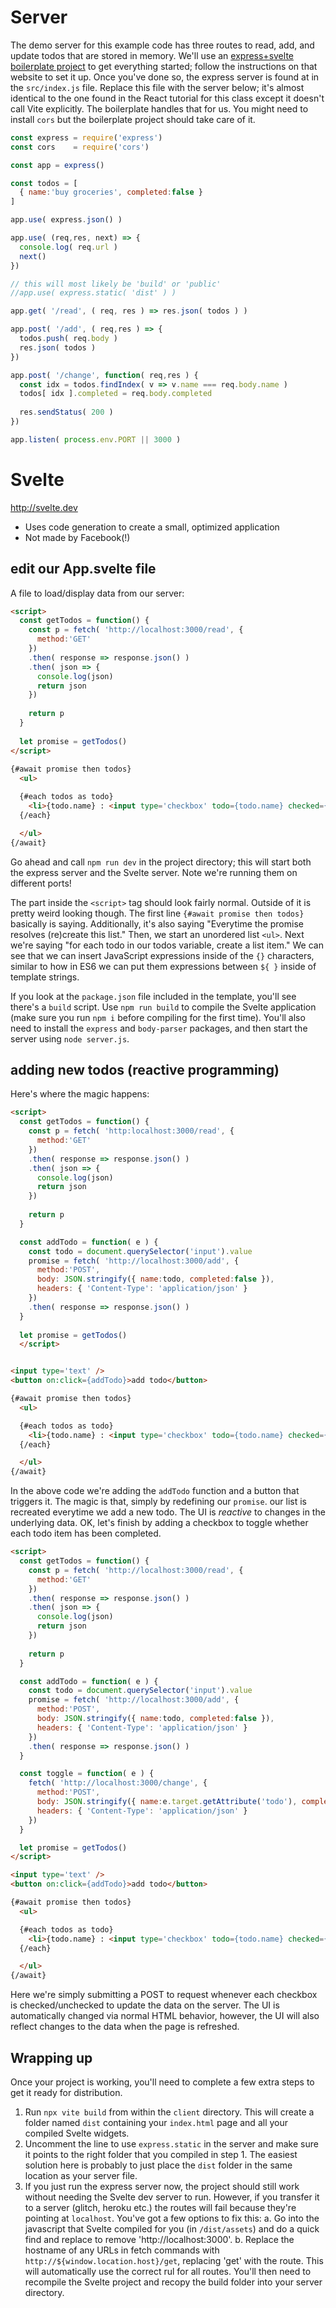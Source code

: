 # Server
The demo server for this example code has three routes to read, add, and update todos that are stored in memory. 
We'll use an [express+svelte boilerplate project](https://github.com/dj0nny/svelte-express-boilerplate) to get everything
started; follow the instructions on that website to set it up. Once you've done so, the express server is found at in the
`src/index.js` file. Replace this file with the server below; it's almost identical to the one found in the React tutorial for this
class except it doesn't call Vite explicitly. The boilerplate handles that for us. You might need to install `cors` but the boilerplate project
should take care of it.

```js
const express = require('express')
const cors    = require('cors')

const app = express()

const todos = [
  { name:'buy groceries', completed:false }
]

app.use( express.json() )

app.use( (req,res, next) => {
  console.log( req.url )
  next()
})

// this will most likely be 'build' or 'public'
//app.use( express.static( 'dist' ) )

app.get( '/read', ( req, res ) => res.json( todos ) )

app.post( '/add', ( req,res ) => {
  todos.push( req.body )
  res.json( todos )
})

app.post( '/change', function( req,res ) {
  const idx = todos.findIndex( v => v.name === req.body.name )
  todos[ idx ].completed = req.body.completed
  
  res.sendStatus( 200 )
})

app.listen( process.env.PORT || 3000 )
```



# Svelte
http://svelte.dev
- Uses code generation to create a small, optimized application
- Not made by Facebook(!)

## edit our App.svelte file
A file to load/display data from our server:

```html
<script>
  const getTodos = function() {
    const p = fetch( 'http://localhost:3000/read', {
      method:'GET' 
    })
    .then( response => response.json() )
    .then( json => {
      console.log(json)
      return json 
    })
 
    return p
  }
  
  let promise = getTodos()
</script>
  
{#await promise then todos}
  <ul>

  {#each todos as todo}
    <li>{todo.name} : <input type='checkbox' todo={todo.name} checked={todo.completed}></li>
  {/each}

  </ul>
{/await}  
```

Go ahead and call `npm run dev` in the project directory; this will start both the express server and the Svelte server. Note we're running them on different ports!

The part inside the `<script>` tag should look fairly normal. Outside of it is pretty weird looking though. The first line `{#await promise then todos}` basically is saying. Additionally, it's also saying "Everytime the promise resolves (re)create this list." Then, we start an unordered list `<ul>`. Next we're saying "for each todo in our todos variable, create a list item." We can see that we can insert JavaScript expressions inside of the `{}` characters, similar to how in ES6 we can put them expressions between `${ }` inside of template strings.
  
If you look at the `package.json` file included in the template, you'll see there's a `build` script. Use `npm run build` to compile the Svelte application (make sure you run `npm i` before compiling for the first time). You'll also need to install the `express` and `body-parser` packages, and then start the server using `node server.js`.
  
## adding new todos (reactive programming)
Here's where the magic happens:

```html
<script>
  const getTodos = function() {
    const p = fetch( 'http:localhost:3000/read', {
      method:'GET' 
    })
    .then( response => response.json() )
    .then( json => {
      console.log(json)
      return json 
    })
 
    return p
  }

  const addTodo = function( e ) {
    const todo = document.querySelector('input').value
    promise = fetch( 'http://localhost:3000/add', {
      method:'POST',
      body: JSON.stringify({ name:todo, completed:false }),
      headers: { 'Content-Type': 'application/json' }
    })
    .then( response => response.json() )
  }
  
  let promise = getTodos()
  </script>


<input type='text' />
<button on:click={addTodo}>add todo</button>

{#await promise then todos}
  <ul>

  {#each todos as todo}
    <li>{todo.name} : <input type='checkbox' todo={todo.name} checked={todo.completed} on:click={toggle}></li>
  {/each}

  </ul>
{/await}
```

In the above code we're adding the `addTodo` function and a button that triggers it. The magic is that, 
simply by redefining our `promise`. our list is recreated everytime we add a new todo. The UI is *reactive* to changes in the underlying data. 
OK, let's finish by adding a checkbox to toggle whether each todo item has been completed.


```html
<script>
  const getTodos = function() {
    const p = fetch( 'http://localhost:3000/read', {
      method:'GET' 
    })
    .then( response => response.json() )
    .then( json => {
      console.log(json)
      return json 
    })
 
    return p
  }

  const addTodo = function( e ) {
    const todo = document.querySelector('input').value
    promise = fetch( 'http://localhost:3000/add', {
      method:'POST',
      body: JSON.stringify({ name:todo, completed:false }),
      headers: { 'Content-Type': 'application/json' }
    })
    .then( response => response.json() )
  }

  const toggle = function( e ) {
    fetch( 'http://localhost:3000/change', {
      method:'POST',
      body: JSON.stringify({ name:e.target.getAttribute('todo'), completed:e.target.checked }),
      headers: { 'Content-Type': 'application/json' }
    })
  }

  let promise = getTodos()
</script>

<input type='text' />
<button on:click={addTodo}>add todo</button>

{#await promise then todos}
  <ul>

  {#each todos as todo}
    <li>{todo.name} : <input type='checkbox' todo={todo.name} checked={todo.completed} on:click={toggle}></li>
  {/each}

  </ul>
{/await}
```

Here we're simply submitting a POST to request whenever each checkbox is checked/unchecked to update the data on the server. The UI is automatically changed via normal HTML behavior, however, the UI will also reflect changes to the data when the page is refreshed.

## Wrapping up
Once your project is working, you'll need to complete a few extra steps to get it ready for distribution.

1. Run `npx vite build` from within the `client` directory. This will create a folder named `dist` containing your `index.html` page and all your compiled Svelte widgets.
2. Uncomment the line to use `express.static` in the server and make sure it points to the right folder that you compiled in step 1. The easiest solution here is probably to just place the `dist` folder in the same location as your server file.
3. If you just run the express server now, the project should still work without needing the Svelte dev server to run. However, if you transfer it to a server (glitch, heroku etc.) the routes will fail because they're pointing at `localhost`. You've got a few options to fix this:
  a. Go into the javascript that Svelte compiled for you (in `/dist/assets`) and do a quick find and replace to remove 'http://localhost:3000'.
  b. Replace the hostname of any URLs in fetch commands with `http://${window.location.host}/get`, replacing 'get' with the route. This will automatically use the correct rul for all routes. You'll then need to recompile the Svelte project and recopy the build folder into your server directory.
